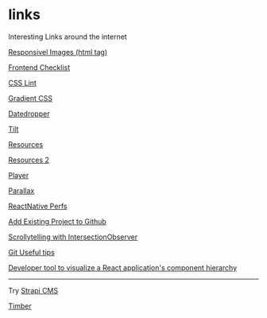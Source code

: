 # links
Interesting Links around the internet


[Responsivel Images (html tag)](https://www.sitepoint.com/how-to-build-responsive-images-with-srcset/)

[Frontend Checklist](https://github.com/thedaviddias/Front-End-Checklist)

[CSS Lint](https://github.com/airbnb/css)

[Gradient CSS](https://www.grabient.com/)

[Datedropper](http://felicegattuso.com/projects/datedropper/)

[Tilt](https://micku7zu.github.io/vanilla-tilt.js/)

[Resources](https://graphicburger.com/)

[Resources 2](https://codemyui.com/)

[Player](https://plyr.io/)

[Parallax](http://matthew.wagerfield.com/parallax/)

[ReactNative Perfs](https://github.com/mfrachet/rn-render-perfs)

[Add Existing Project to Github](https://help.github.com/articles/adding-an-existing-project-to-github-using-the-command-line/)

[Scrollytelling with IntersectionObserver](https://github.com/russellgoldenberg/scrollama)

[Git Useful tips](https://tutorialzine.com/2017/11/10-useful-git-tips)

[Developer tool to visualize a React application's component hierarchy](https://github.com/team-gryff/react-monocle)

---
Try
[Strapi CMS](https://strapi.io/)

[Timber](https://timber.io/)
